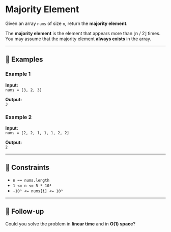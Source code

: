 # Majority Element

Given an array `nums` of size `n`, return the **majority element**.

The **majority element** is the element that appears more than ⌊n / 2⌋ times.  
You may assume that the majority element **always exists** in the array.

---

## 🧪 Examples

### Example 1

**Input:**  
`nums = [3, 2, 3]`

**Output:**  
`3`

### Example 2

**Input:**  
`nums = [2, 2, 1, 1, 1, 2, 2]`

**Output:**  
`2`

---

## 📌 Constraints

- `n == nums.length`
- `1 <= n <= 5 * 10⁴`
- `-10⁹ <= nums[i] <= 10⁹`

---

## 🚀 Follow-up

Could you solve the problem in **linear time** and in **O(1) space**?
